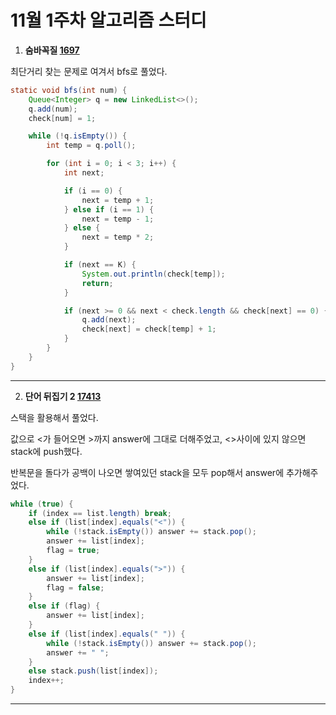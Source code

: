 # 11월 1주차 알고리즘 스터디

1. **숨바꼭질 [1697](https://www.acmicpc.net/problem/1697)**

최단거리 찾는 문제로 여겨서 bfs로 풀었다.

```java
static void bfs(int num) {
    Queue<Integer> q = new LinkedList<>();
    q.add(num);
    check[num] = 1;

    while (!q.isEmpty()) {
        int temp = q.poll();

        for (int i = 0; i < 3; i++) {
            int next;

            if (i == 0) {
                next = temp + 1;
            } else if (i == 1) {
                next = temp - 1;
            } else {
                next = temp * 2;
            }

            if (next == K) {
                System.out.println(check[temp]);
                return;
            }

            if (next >= 0 && next < check.length && check[next] == 0) {
                q.add(next);
                check[next] = check[temp] + 1;
            }
        }
    }
}
```

-----

2. **단어 뒤집기 2 [17413](https://www.acmicpc.net/problem/17413)**

스택을 활용해서 풀었다.

값으로 <가 들어오면 >까지 answer에 그대로 더해주었고, <>사이에 있지 않으면 stack에 push했다.

반복문을 돌다가 공백이 나오면 쌓여있던 stack을 모두 pop해서 answer에 추가해주었다.

```java
while (true) {
    if (index == list.length) break;
    else if (list[index].equals("<")) {
        while (!stack.isEmpty()) answer += stack.pop();
        answer += list[index];
        flag = true;
    }
    else if (list[index].equals(">")) {
        answer += list[index];
        flag = false;
    }
    else if (flag) {
        answer += list[index];
    }
    else if (list[index].equals(" ")) {
        while (!stack.isEmpty()) answer += stack.pop();
        answer += " ";
    }
    else stack.push(list[index]);
    index++;
}
```

-----



